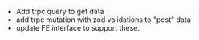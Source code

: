 - Add trpc query to get data
- add trpc mutation with zod validations to "post" data
- update FE interface to support these.
